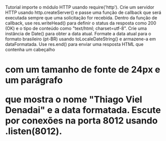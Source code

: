 Tutorial 
    importe o módulo HTTP usando require('http').
    Crie um servidor HTTP usando http.createServer() e passe uma função de callback que será executada sempre que uma solicitação for recebida.
    Dentro da função de callback, use res.writeHead() para definir o status da resposta como 200 (OK) e o tipo de conteúdo como "text/html; charset=utf-8".
    Crie uma instância de Date() para obter a data atual.
    Formate a data atual para o formato brasileiro (pt-BR) usando toLocaleDateString() e armazene-a em dataFormatada.
    Use res.end() para enviar uma resposta HTML que contenha um cabeçalho <h1> com um tamanho de fonte de 24px e um parágrafo <p> que mostra o nome "Thiago Viel Denadai" e a data formatada.
    Escute por conexões na porta 8012 usando .listen(8012).


